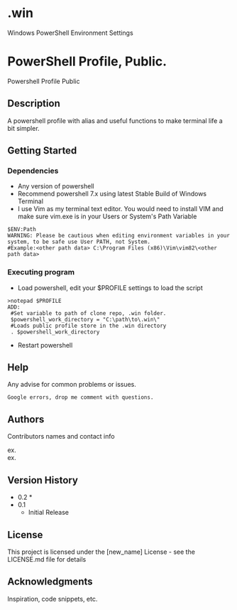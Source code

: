 # .win
Windows PowerShell Environment Settings

# PowerShell Profile, Public.

Powershell Profile Public

## Description

A powershell profile with alias and useful functions to make terminal life a bit simpler. 

## Getting Started

### Dependencies

* Any version of powershell
* Recommend powershell 7.x using latest Stable Build of Windows Terminal
* I use Vim as my terminal text editor. You would need to install VIM and make sure vim.exe is in your Users or System's Path Variable

```
$ENV:Path
WARNING: Please be cautious when editing environment variables in your system, to be safe use User PATH, not System.
#Example:<other path data> C:\Program Files (x86)\Vim\vim82\<other path data>
```


 

### Executing program

* Load powershell, edit your $PROFILE settings to load the script

```
>notepad $PROFILE
ADD:
 #Set variable to path of clone repo, .win folder.
 $powershell_work_directory = "C:\path\to\.win\"
 #Loads public profile store in the .win directory
 . $powershell_work_directory
```
* Restart powershell

## Help

Any advise for common problems or issues.
```
Google errors, drop me comment with questions. 
```

## Authors

Contributors names and contact info

ex.  
ex.  

## Version History

* 0.2
    * 
* 0.1
    * Initial Release

## License

This project is licensed under the [new_name] License - see the LICENSE.md file for details

## Acknowledgments

Inspiration, code snippets, etc. 
